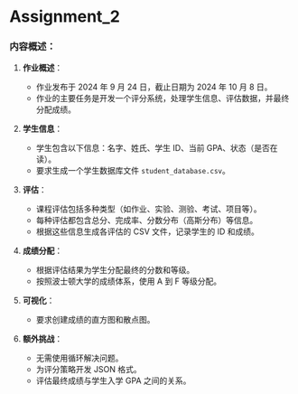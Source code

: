 # Assignment_2

### 内容概述：

1. **作业概述**：
   - 作业发布于 2024 年 9 月 24 日，截止日期为 2024 年 10 月 8 日。
   - 作业的主要任务是开发一个评分系统，处理学生信息、评估数据，并最终分配成绩。

2. **学生信息**：
   - 学生包含以下信息：名字、姓氏、学生 ID、当前 GPA、状态（是否在读）。
   - 要求生成一个学生数据库文件 `student_database.csv`。

3. **评估**：
   - 课程评估包括多种类型（如作业、实验、测验、考试、项目等）。
   - 每种评估都包含总分、完成率、分数分布（高斯分布）等信息。
   - 根据这些信息生成各评估的 CSV 文件，记录学生的 ID 和成绩。

4. **成绩分配**：
   - 根据评估结果为学生分配最终的分数和等级。
   - 按照波士顿大学的成绩体系，使用 A 到 F 等级分配。

5. **可视化**：
   - 要求创建成绩的直方图和散点图。

6. **额外挑战**：
   - 无需使用循环解决问题。
   - 为评分策略开发 JSON 格式。
   - 评估最终成绩与学生入学 GPA 之间的关系。


